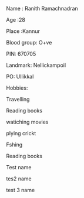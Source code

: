 Name : Ranith Ramachnadran

Age  :28

Place :Kannur

Blood group: O+ve


PIN: 670705

Landmark: Nellickampoil


PO: Ullikkal

Hobbies:

Travelling

Reading books

watiching movies

plying crickt

Fshing



Reading books


Test name

tes2 name

test 3 name
